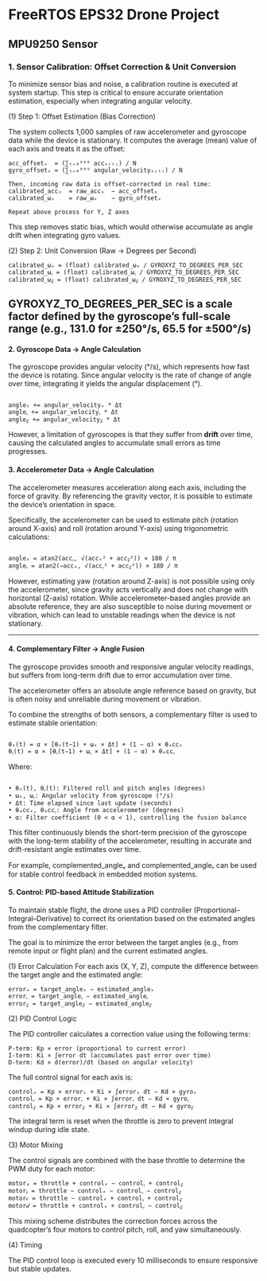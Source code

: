 # FreeRTOS EPS32 Drone Project

## MPU9250 Sensor

### 1. Sensor Calibration: Offset Correction & Unit Conversion

To minimize sensor bias and noise, a calibration routine is executed at system startup.
This step is critical to ensure accurate orientation estimation, especially when integrating angular velocity.

(1) Step 1: Offset Estimation (Bias Correction)

The system collects 1,000 samples of raw accelerometer and gyroscope data while the device is stationary.
It computes the average (mean) value of each axis and treats it as the offset:

```
acc_offsetₓ  = (∑ₜ₌₀⁹⁹⁹ accₓ₍ₜ₎) / N  
gyro_offsetₓ = (∑ₜ₌₀⁹⁹⁹ angular_velocityₓ₍ₜ₎) / N  

Then, incoming raw data is offset-corrected in real time:
calibrated_accₓ  = raw_accₓ  − acc_offsetₓ  
calibrated_ωₓ    = raw_ωₓ    − gyro_offsetₓ

Repeat above process for Y, Z axes 
```

This step removes static bias, which would otherwise accumulate as angle drift when integrating gyro values.

(2)  Step 2: Unit Conversion (Raw → Degrees per Second)

```
calibrated_ωₓ = (float) calibrated_ωₓ / GYROXYZ_TO_DEGREES_PER_SEC  
calibrated_ωᵧ = (float) calibrated_ωᵧ / GYROXYZ_TO_DEGREES_PER_SEC  
calibrated_ω𝓏 = (float) calibrated_ω𝓏 / GYROXYZ_TO_DEGREES_PER_SEC
```

GYROXYZ_TO_DEGREES_PER_SEC is a scale factor defined by the gyroscope’s full-scale range
(e.g., 131.0 for ±250°/s, 65.5 for ±500°/s)
---

#### 2. Gyroscope Data → Angle Calculation

The gyroscope provides angular velocity (°/s), which represents how fast the device is rotating.
Since angular velocity is the rate of change of angle over time, integrating it yields the angular displacement (°).

```

angleₓ += angular_velocityₓ * Δt
angleᵧ += angular_velocityᵧ * Δt
angle𝓏 += angular_velocity𝓏 * Δt

```

However, a limitation of gyroscopes is that they suffer from **drift** over time, causing the calculated angles to
accumulate small errors as time progresses.

#### 3. Accelerometer Data → Angle Calculation

The accelerometer measures acceleration along each axis, including the force of gravity.
By referencing the gravity vector, it is possible to estimate the device’s orientation in space.

Specifically, the accelerometer can be used to estimate pitch (rotation around X-axis) and
roll (rotation around Y-axis) using trigonometric calculations:

```

angleₓ = atan2(accᵧ, √(accₓ² + acc𝓏²)) × 180 / π  
angleᵧ = atan2(−accₓ, √(accᵧ² + acc𝓏²)) × 180 / π

```

However, estimating yaw (rotation around Z-axis) is not possible using only the accelerometer,
since gravity acts vertically and does not change with horizontal (Z-axis) rotation.
While accelerometer-based angles provide an absolute reference, they are also susceptible to noise
during movement or vibration, which can lead to unstable readings when the device is not stationary.

---

#### 4. Complementary Filter → Angle Fusion

The gyroscope provides smooth and responsive angular velocity readings,
but suffers from long-term drift due to error accumulation over time.

The accelerometer offers an absolute angle reference based on gravity,
but is often noisy and unreliable during movement or vibration.

To combine the strengths of both sensors, a complementary filter is used to estimate stable orientation:

```

θₓ(t) = α × [θₓ(t−1) + ωₓ × Δt] + (1 − α) × θₐccₓ  
θᵧ(t) = α × [θᵧ(t−1) + ωᵧ × Δt] + (1 − α) × θₐccᵧ

```

Where:

```

• θₓ(t), θᵧ(t): Filtered roll and pitch angles (degrees)
• ωₓ, ωᵧ: Angular velocity from gyroscope (°/s)
• Δt: Time elapsed since last update (seconds)
• θₐccₓ, θₐccᵧ: Angle from accelerometer (degrees)
• α: Filter coefficient (0 < α < 1), controlling the fusion balance

```

This filter continuously blends the short-term precision of the gyroscope
with the long-term stability of the accelerometer,
resulting in accurate and drift-resistant angle estimates over time.

For example, complemented_angleₓ and complemented_angleᵧ can be used
for stable control feedback in embedded motion systems.

#### 5. Control: PID-based Attitude Stabilization

To maintain stable flight, the drone uses a PID controller (Proportional–Integral–Derivative) to correct its orientation based on the estimated angles from the complementary filter.

The goal is to minimize the error between the target angles (e.g., from remote input or flight plan) and the current estimated angles.

(1) Error Calculation
For each axis (X, Y, Z), compute the difference between the target angle and the estimated angle:

```
errorₓ = target_angleₓ − estimated_angleₓ  
errorᵧ = target_angleᵧ − estimated_angleᵧ  
error𝓏 = target_angle𝓏 − estimated_angle𝓏
```

(2) PID Control Logic

The PID controller calculates a correction value using the following terms:

```
P-term: Kp × error (proportional to current error)  
I-term: Ki × ∫error dt (accumulates past error over time)  
D-term: Kd × d(error)/dt (based on angular velocity)
```

The full control signal for each axis is:

```
controlₓ = Kp × errorₓ + Ki × ∫errorₓ dt − Kd × gyroₓ  
controlᵧ = Kp × errorᵧ + Ki × ∫errorᵧ dt − Kd × gyroᵧ  
control𝓏 = Kp × error𝓏 + Ki × ∫error𝓏 dt − Kd × gyro𝓏
```

The integral term is reset when the throttle is zero to prevent integral windup during idle state.

(3) Motor Mixing

The control signals are combined with the base throttle to determine the PWM duty for each motor:

```
motorₐ = throttle + controlₓ − controlᵧ + control𝓏  
motorᵦ = throttle − controlₓ − controlᵧ − control𝓏  
motor𝒸 = throttle − controlₓ + controlᵧ + control𝓏  
motor𝒹 = throttle + controlₓ + controlᵧ − control𝓏
```

This mixing scheme distributes the correction forces across the quadcopter’s four motors to control pitch, roll, and yaw simultaneously.

(4) Timing

The PID control loop is executed every 10 milliseconds to ensure responsive but stable updates.